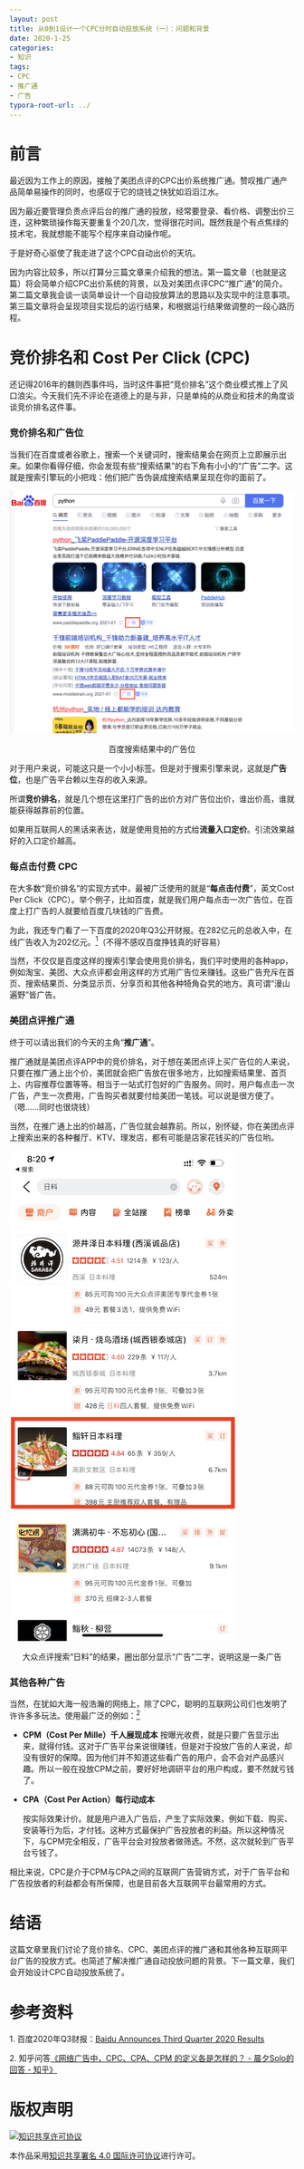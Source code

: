 ```yaml
---
layout: post
title: 从0到1设计一个CPC分时自动投放系统（一）：问题和背景
date: 2020-1-25
categories:
- 知识
tags:
- CPC
- 推广通
- 广告
typora-root-url: ../
---
```


# 前言

最近因为工作上的原因，接触了美团点评的CPC出价系统推广通。赞叹推广通产品简单易操作的同时，也感叹于它的烧钱之快犹如滔滔江水。

因为最近要管理负责点评后台的推广通的投放，经常要登录、看价格、调整出价三连，这种繁琐操作每天要重复个20几次，觉得很花时间。既然我是个有点焦绿的技术宅，我就想能不能写个程序来自动操作呢。

于是好奇心驱使了我走进了这个CPC自动出价的天坑。

因为内容比较多，所以打算分三篇文章来介绍我的想法。第一篇文章（也就是这篇）将会简单介绍CPC出价系统的背景，以及对美团点评CPC“推广通”的简介。第二篇文章我会谈一谈简单设计一个自动投放算法的思路以及实现中的注意事项。第三篇文章将会呈现项目实现后的运行结果，和根据运行结果做调整的一段心路历程。

# 竞价排名和 Cost Per Click (CPC)

还记得2016年的魏则西事件吗，当时这件事把“竞价排名”这个商业模式推上了风口浪尖。今天我们先不评论在道德上的是与非，只是单纯的从商业和技术的角度谈谈竞价排名这件事。

### 竞价排名和广告位

当我们在百度或者谷歌上，搜索一个关键词时，搜索结果会在网页上立即展示出来。如果你看得仔细，你会发现有些“搜索结果”的右下角有小小的“广告”二字。这就是搜索引擎玩的小把戏：他们把广告伪装成搜索结果呈现在你的面前了。

![baidu-ad-pic](/assets/img/post/cpc-1.png)

<center>百度搜索结果中的广告位</center>

对于用户来说，可能这只是一个小小标签。但是对于搜索引擎来说，这就是**广告位**，也是广告平台赖以生存的收入来源。

所谓**竞价排名**，就是几个想在这里打广告的出价方对广告位出价，谁出价高，谁就能获得越靠前的位置。

如果用互联网人的黑话来表达，就是使用竞拍的方式给**流量入口定价**。引流效果越好的入口定价越高。

### 每点击付费 CPC

在大多数“竞价排名”的实现方式中，最被广泛使用的就是“**每点击付费**”，英文Cost Per Click（CPC）。举个例子，比如百度，就是我们用户每点击一次广告位，在百度上打广告的人就要给百度几块钱的广告费。

为此，我还专门看了一下百度的2020年Q3公开财报。在282亿元的总收入中，在线广告收入为202亿元。[<sup>1</sup>](#ref1)（不得不感叹百度挣钱真的好容易）

当然，不仅仅是百度这样的搜索引擎会使用竞价排名，我们平时使用的各种app，例如淘宝、美团、大众点评都会用这样的方式用广告位来赚钱。这些广告充斥在首页、搜索结果页、分类显示页、分享页和其他各种犄角旮旯的地方。真可谓“漫山遍野”皆广告。

### 美团点评推广通

终于可以请出我们的今天的主角“**推广通**”。

推广通就是美团点评APP中的竞价排名，对于想在美团点评上买广告位的人来说，只要在推广通上出个价，美团就会把广告放在很多地方，比如搜索结果里、首页上、内容推荐位置等等。相当于一站式打包好的广告服务。同时，用户每点击一次广告，产生一次费用，广告购买者就要付给美团一笔钱。可以说是很方便了。（嗯……同时也很烧钱）

当然，在推广通上出的价越高，广告位就会越靠前。所以，别怀疑，你在美团点评上搜索出来的各种餐厅、KTV、理发店，都有可能是店家花钱买的广告位哟。

![dianping-ad](/assets/img/post/cpc-2.jpeg)

<center>大众点评搜索“日料”的结果，圈出部分显示“广告”二字，说明这是一条广告</center>

### 其他各种广告

当然，在犹如大海一般浩瀚的网络上，除了CPC，聪明的互联网公司们也发明了许许多多玩法。使用最广泛的例如：[<sup>2</sup>](#ref2)

* **CPM（Cost Per Mille）千人展现成本**
  按曝光收费，就是只要广告显示出来，就得付钱。这对于广告平台来说很赚钱，但是对于投放广告的人来说，却没有很好的保障。因为他们并不知道这些看广告的用户，会不会对产品感兴趣。所以一般在投放CPM之前，要好好地调研平台的用户构成，要不然就亏钱了。
  
* **CPA（Cost Per Action）每行动成本**

  按实际效果计价。就是用户进入广告后，产生了实际效果，例如下载、购买、安装等行为后，才付钱。这种方式最保护广告投放者的利益。所以这种情况下，与CPM完全相反，广告平台会对投放者做筛选。不然，这次就轮到广告平台亏钱了。

相比来说，CPC是介于CPM与CPA之间的互联网广告营销方式，对于广告平台和广告投放者的利益都会有所保障，也是目前各大互联网平台最常用的方式。

# 结语

这篇文章里我们讨论了竞价排名、CPC、美团点评的推广通和其他各种互联网平台广告的投放方式。也简述了解决推广通自动投放问题的背景。下一篇文章，我们会开始设计CPC自动投放系统了。

# 参考资料

<span id = "ref1">1. 百度2020年Q3财报：[Baidu Announces Third Quarter 2020 Results](https://ir.baidu.com/static-files/4a7fcbd5-77c0-42d3-9d21-2ecae7e574a4)</span>

<span id = "ref2">2. 知乎问答[《网络广告中，CPC、CPA、CPM 的定义各是怎样的？ - 晨夕Solo的回答 - 知乎》](https://www.zhihu.com/question/20416888/answer/117291946)</span>



# 版权声明 

<a rel="license" href="http://creativecommons.org/licenses/by/4.0/"><img alt="知识共享许可协议" style="border-width:0" src="https://i.creativecommons.org/l/by/4.0/88x31.png" /></a>

本作品采用<a rel="license" href="http://creativecommons.org/licenses/by/4.0/">知识共享署名 4.0 国际许可协议</a>进行许可。

